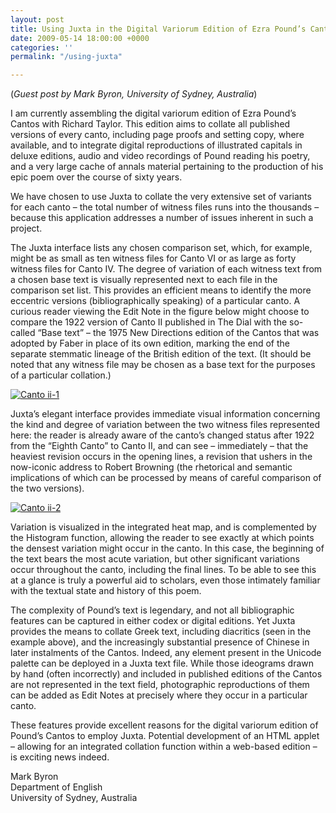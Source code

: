 ```yaml
---
layout: post
title: Using Juxta in the Digital Variorum Edition of Ezra Pound’s Cantos
date: 2009-05-14 18:00:00 +0000
categories: ''
permalink: "/using-juxta"

---
```

 
(_Guest post by Mark Byron, University of Sydney, Australia_)

I am currently assembling the digital variorum edition of Ezra Pound’s Cantos with Richard Taylor. This edition aims to collate all published versions of every canto, including page proofs and setting copy, where available, and to integrate digital reproductions of illustrated capitals in deluxe editions, audio and video recordings of Pound reading his poetry, and a very large cache of annals material pertaining to the production of his epic poem over the course of sixty years.

We have chosen to use Juxta to collate the very extensive set of variants for each canto – the total number of witness files runs into the thousands – because this application addresses a number of issues inherent in such a project.

The Juxta interface lists any chosen comparison set, which, for example, might be as small as ten witness files for Canto VI or as large as forty witness files for Canto IV. The degree of variation of each witness text from a chosen base text is visually represented next to each file in the comparison set list. This provides an efficient means to identify the more eccentric versions (bibliographically speaking) of a particular canto. A curious reader viewing the Edit Note in the figure below might choose to compare the 1922 version of Canto II published in The Dial with the so-called “Base text” – the 1975 New Directions edition of the Cantos that was adopted by Faber in place of its own edition, marking the end of the separate stemmatic lineage of the British edition of the text. (It should be noted that any witness file may be chosen as a base text for the purposes of a particular collation.)

[![](/wp-content/uploads/2009/05/canto-ii-1.jpg "Canto ii-1")](http://dev-juxtasoftware.pantheonsite.io/wp-content/uploads/2009/05/canto-ii-1.jpg)

Juxta’s elegant interface provides immediate visual information concerning the kind and degree of variation between the two witness files represented here: the reader is already aware of the canto’s changed status after 1922 from the “Eighth Canto” to Canto II, and can see – immediately – that the heaviest revision occurs in the opening lines, a revision that ushers in the now-iconic address to Robert Browning (the rhetorical and semantic implications of which can be processed by means of careful comparison of the two versions).

[![](/wp-content/uploads/2009/05/canto-ii-2.jpg "Canto ii-2")](http://dev-juxtasoftware.pantheonsite.io/wp-content/uploads/2009/05/canto-ii-2.jpg)

Variation is visualized in the integrated heat map, and is complemented by the Histogram function, allowing the reader to see exactly at which points the densest variation might occur in the canto. In this case, the beginning of the text bears the most acute variation, but other significant variations occur throughout the canto, including the final lines. To be able to see this at a glance is truly a powerful aid to scholars, even those intimately familiar with the textual state and history of this poem.

The complexity of Pound’s text is legendary, and not all bibliographic features can be captured in either codex or digital editions. Yet Juxta provides the means to collate Greek text, including diacritics (seen in the example above), and the increasingly substantial presence of Chinese in later instalments of the Cantos. Indeed, any element present in the Unicode palette can be deployed in a Juxta text file. While those ideograms drawn by hand (often incorrectly) and included in published editions of the Cantos are not represented in the text field, photographic reproductions of them can be added as Edit Notes at precisely where they occur in a particular canto.

These features provide excellent reasons for the digital variorum edition of Pound’s Cantos to employ Juxta. Potential development of an HTML applet – allowing for an integrated collation function within a web-based edition – is exciting news indeed.

Mark Byron  
Department of English  
University of Sydney, Australia